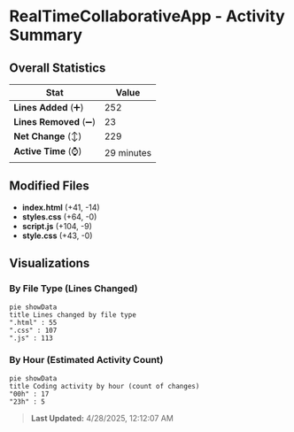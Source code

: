 # RealTimeCollaborativeApp - Activity Summary 

## Overall Statistics

| Stat                   | Value                                                             |
| ---------------------- | ----------------------------------------------------------------- |
| **Lines Added** (➕)   | 252                                          |
| **Lines Removed** (➖) | 23                                        |
| **Net Change** (↕)    | 229                |
| **Active Time** (⌚)   | 29 minutes |


## Modified Files
- **index.html** (+41, -14)
- **styles.css** (+64, -0)
- **script.js** (+104, -9)
- **style.css** (+43, -0)

## Visualizations

### By File Type (Lines Changed)

```mermaid
pie showData
title Lines changed by file type
".html" : 55
".css" : 107
".js" : 113
```

### By Hour (Estimated Activity Count)

```mermaid
pie showData
title Coding activity by hour (count of changes)
"00h" : 17
"23h" : 5
```


> **Last Updated:** 4/28/2025, 12:12:07 AM